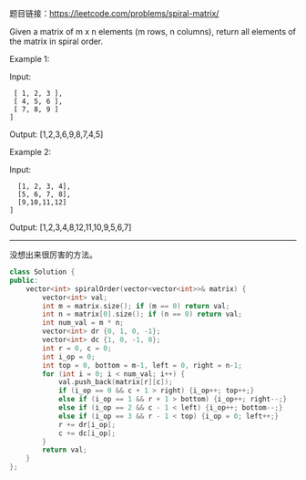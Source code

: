 题目链接：https://leetcode.com/problems/spiral-matrix/

Given a matrix of m x n elements (m rows, n columns), return all elements of the matrix in spiral order.

Example 1:

Input:
```[
 [ 1, 2, 3 ],
 [ 4, 5, 6 ],
 [ 7, 8, 9 ]
]
```
Output: [1,2,3,6,9,8,7,4,5]

Example 2:

Input:
```[
  [1, 2, 3, 4],
  [5, 6, 7, 8],
  [9,10,11,12]
]
```
Output: [1,2,3,4,8,12,11,10,9,5,6,7]

---

没想出来很厉害的方法。
```cpp
class Solution {
public:
    vector<int> spiralOrder(vector<vector<int>>& matrix) {
        vector<int> val;
        int m = matrix.size(); if (m == 0) return val;
        int n = matrix[0].size(); if (n == 0) return val;
        int num_val = m * n;
        vector<int> dr {0, 1, 0, -1};
        vector<int> dc {1, 0, -1, 0};
        int r = 0, c = 0;
        int i_op = 0;
        int top = 0, bottom = m-1, left = 0, right = n-1;
        for (int i = 0; i < num_val; i++) {
            val.push_back(matrix[r][c]);
            if (i_op == 0 && c + 1 > right) {i_op++; top++;}
            else if (i_op == 1 && r + 1 > bottom) {i_op++; right--;}
            else if (i_op == 2 && c - 1 < left) {i_op++; bottom--;}
            else if (i_op == 3 && r - 1 < top) {i_op = 0; left++;}
            r += dr[i_op];
            c += dc[i_op];
        }
        return val;
    }
};
```